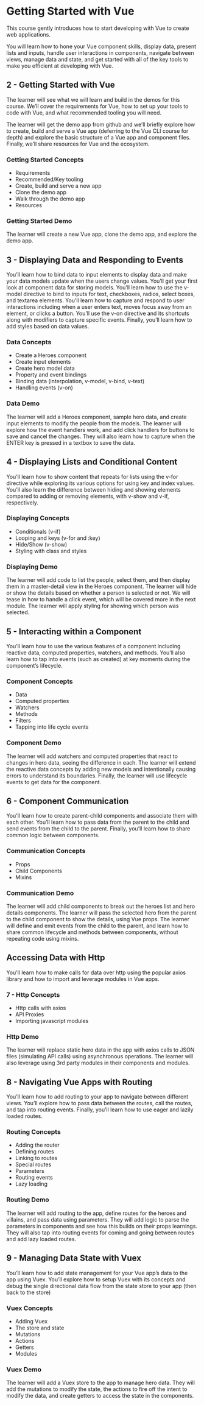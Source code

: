 # Getting Started with Vue

This course gently introduces how to start developing with Vue to create web applications.

You will learn how to hone your Vue component skills, display data, present lists and inputs, handle user interactions in components, navigate between views, manage data and state, and get started with all of the key tools to make you efficient at developing with Vue.

## 2 - Getting Started with Vue

The learner will see what we will learn and build in the demos for this course. We’ll cover the requirements for Vue, how to set up your tools to code with Vue, and what recommended tooling you will need.

The learner will get the demo app from github and we’ll briefly explore how to create, build and serve a Vue app (deferring to the Vue CLI course for depth) and explore the basic structure of a Vue app and component files. Finally, we’ll share resources for Vue and the ecosystem.

### Getting Started Concepts

- Requirements
- Recommended/Key tooling
- Create, build and serve a new app
- Clone the demo app
- Walk through the demo app
- Resources

### Getting Started Demo

The learner will create a new Vue app, clone the demo app, and explore the demo app.

## 3 - Displaying Data and Responding to Events

You’ll learn how to bind data to input elements to display data and make your data models update when the users change values. You’ll get your first look at component data for storing models. You’ll learn how to use the v-model directive to bind to inputs for text, checkboxes, radios, select boxes, and textarea elements. You’ll learn how to capture and respond to user interactions including when a user enters text, moves focus away from an element, or clicks a button. You’ll use the v-on directive and its shortcuts along with modifiers to capture specific events. Finally, you’ll learn how to add styles based on data values.

### Data Concepts

- Create a Heroes component
- Create input elements
- Create hero model data
- Property and event bindings
- Binding data (interpolation, v-model, v-bind, v-text)
- Handling events (v-on)

### Data Demo

The learner will add a Heroes component, sample hero data, and create input elements to modify the people from the models. The learner will explore how the event handlers work, and add click handlers for buttons to save and cancel the changes. They will also learn how to capture when the ENTER key is pressed in a textbox to save the data.

## 4 - Displaying Lists and Conditional Content

You’ll learn how to show content that repeats for lists using the v-for directive while exploring its various options for using key and index values. You’ll also learn the difference between hiding and showing elements compared to adding or removing elements, with v-show and v-if, respectively.

### Displaying Concepts

- Conditionals (v-if)
- Looping and keys (v-for and :key)
- Hide/Show (v-show)
- Styling with class and styles

### Displaying Demo

The learner will add code to list the people, select them, and then display them in a master-detail view in the Heroes component. The learner will hide or show the details based on whether a person is selected or not. We will tease in how to handle a click event, which will be covered more in the next module. The learner will apply styling for showing which person was selected.

## 5 - Interacting within a Component

You’ll learn how to use the various features of a component including reactive data, computed properties, watchers, and methods. You’ll also learn how to tap into events (such as created) at key moments during the component’s lifecycle.

### Component Concepts

- Data
- Computed properties
- Watchers
- Methods
- Filters
- Tapping into life cycle events

### Component Demo

The learner will add watchers and computed properties that react to changes in hero data, seeing the difference in each. The learner will extend the reactive data concepts by adding new models and intentionally causing errors to understand its boundaries. Finally, the learner will use lifecycle events to get data for the component.

## 6 - Component Communication

You’ll learn how to create parent-child components and associate them with each other. You’ll learn how to pass data from the parent to the child and send events from the child to the parent. Finally, you’ll learn how to share common logic between components.

### Communication Concepts

- Props
- Child Components
- Mixins

### Communication Demo

The learner will add child components to break out the heroes list and hero details components. The learner will pass the selected hero from the parent to the child component to show the details, using Vue props. The learner will define and emit events from the child to the parent, and learn how to share common lifecycle and methods between components, without repeating code using mixins.

## Accessing Data with Http

You’ll learn how to make calls for data over http using the popular axios library and how to import and leverage modules in Vue apps.

### 7 - Http Concepts

- Http calls with axios
- API Proxies
- Importing javascript modules

### Http Demo

The learner will replace static hero data in the app with axios calls to JSON files (simulating API calls) using asynchronous operations. The learner will also leverage using 3rd party modules in their components and modules.

## 8 - Navigating Vue Apps with Routing

You’ll learn how to add routing to your app to navigate between different views. You’ll explore how to pass data between the routes, call the routes, and tap into routing events. Finally, you’ll learn how to use eager and lazily loaded routes.

### Routing Concepts

- Adding the router
- Defining routes
- Linking to routes
- Special routes
- Parameters
- Routing events
- Lazy loading

### Routing Demo

The learner will add routing to the app, define routes for the heroes and villains, and pass data using parameters. They will add logic to parse the parameters in components and see how this builds on their props learnings. They will also tap into routing events for coming and going between routes and add lazy loaded routes.

## 9 - Managing Data State with Vuex

You’ll learn how to add state management for your Vue app’s data to the app using Vuex. You’ll explore how to setup Vuex with its concepts and debug the single directional data flow from the state store to your app (then back to the store)

### Vuex Concepts

- Adding Vuex
- The store and state
- Mutations
- Actions
- Getters
- Modules

### Vuex Demo

The learner will add a Vuex store to the app to manage hero data. They will add the mutations to modify the state, the actions to fire off the intent to modify the data, and create getters to access the state in the components.
